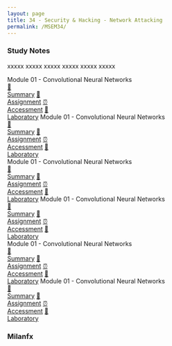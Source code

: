 ```yaml
---
layout: page
title: 34 - Security & Hacking - Network Attacking
permalink: /MSEM34/
---
```


<h3>Study Notes</h3>

xxxxx xxxxx xxxxx xxxxx xxxxx xxxxx

<div>
  <span class="btn spec1"><span class="btn spec2">Module 01 - Convolutional Neural Networks</span>
  <br>
  <a href="/05-MSEM-Courses/MSEM01/M1/" class="btn icon1">📝<br>Summary</a>
  <a href="/05-MSEM-Courses/MSEM01/M1/" class="btn icon2">📖<br>Assignment</a>
  <a href="/05-MSEM-Courses/MSEM01/M1/" class="btn icon3">⏰<br>Accessment</a>
  <a href="/05-MSEM-Courses/MSEM01/M1/" class="btn icon4">📂<br>Laboratory</a>
  </span>
  <span class="btn spec1"><span class="btn spec2">Module 01 - Convolutional Neural Networks</span>
  <br>
  <a href="/05-MSEM-Courses/MSEM01/M1/" class="btn icon1">📝<br>Summary</a>
  <a href="/05-MSEM-Courses/MSEM01/M1/" class="btn icon2">📖<br>Assignment</a>
  <a href="/05-MSEM-Courses/MSEM01/M1/" class="btn icon3">⏰<br>Accessment</a>
  <a href="/05-MSEM-Courses/MSEM01/M1/" class="btn icon4">📂<br>Laboratory</a>
  </span>
</div>

<div>
  <span class="btn spec1"><span class="btn spec2">Module 01 - Convolutional Neural Networks</span>
  <br>
  <a href="/05-MSEM-Courses/MSEM01/M1/" class="btn icon1">📝<br>Summary</a>
  <a href="/05-MSEM-Courses/MSEM01/M1/" class="btn icon2">📖<br>Assignment</a>
  <a href="/05-MSEM-Courses/MSEM01/M1/" class="btn icon3">⏰<br>Accessment</a>
  <a href="/05-MSEM-Courses/MSEM01/M1/" class="btn icon4">📂<br>Laboratory</a>
  </span>
  <span class="btn spec1"><span class="btn spec2">Module 01 - Convolutional Neural Networks</span>
  <br>
  <a href="/05-MSEM-Courses/MSEM01/M1/" class="btn icon1">📝<br>Summary</a>
  <a href="/05-MSEM-Courses/MSEM01/M1/" class="btn icon2">📖<br>Assignment</a>
  <a href="/05-MSEM-Courses/MSEM01/M1/" class="btn icon3">⏰<br>Accessment</a>
  <a href="/05-MSEM-Courses/MSEM01/M1/" class="btn icon4">📂<br>Laboratory</a>
  </span>
</div>

<div>
  <span class="btn spec1"><span class="btn spec2">Module 01 - Convolutional Neural Networks</span>
  <br>
  <a href="/05-MSEM-Courses/MSEM01/M1/" class="btn icon1">📝<br>Summary</a>
  <a href="/05-MSEM-Courses/MSEM01/M1/" class="btn icon2">📖<br>Assignment</a>
  <a href="/05-MSEM-Courses/MSEM01/M1/" class="btn icon3">⏰<br>Accessment</a>
  <a href="/05-MSEM-Courses/MSEM01/M1/" class="btn icon4">📂<br>Laboratory</a>
  </span>
  <span class="btn spec1"><span class="btn spec2">Module 01 - Convolutional Neural Networks</span>
  <br>
  <a href="/05-MSEM-Courses/MSEM01/M1/" class="btn icon1">📝<br>Summary</a>
  <a href="/05-MSEM-Courses/MSEM01/M1/" class="btn icon2">📖<br>Assignment</a>
  <a href="/05-MSEM-Courses/MSEM01/M1/" class="btn icon3">⏰<br>Accessment</a>
  <a href="/05-MSEM-Courses/MSEM01/M1/" class="btn icon4">📂<br>Laboratory</a>
  </span>
</div>

<h3>Milanfx</h3>
